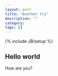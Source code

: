 ```yaml
---
layout: post
title: "Another try"
description: ""
category: 
tags: []
---
```

{% include JB/setup %}

## Hello world
How are you?
